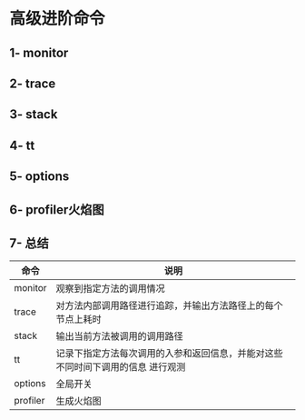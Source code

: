 # 高级进阶命令

## 1- monitor

## 2- trace

## 3- stack

## 4- tt

## 5- options

## 6- profiler火焰图



## 7- 总结

| 命令     | 说明                                                         |
| -------- | ------------------------------------------------------------ |
| monitor  | 观察到指定方法的调用情况                                     |
| trace    | 对方法内部调用路径进行追踪，并输出方法路径上的每个节点上耗时 |
| stack    | 输出当前方法被调用的调用路径                                 |
| tt       | 记录下指定方法每次调用的入参和返回信息，并能对这些不同时间下调用的信息 进行观测 |
| options  | 全局开关                                                     |
| profiler | 生成火焰图                                                   |

